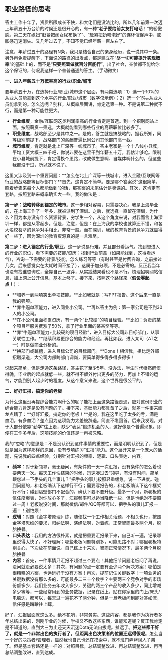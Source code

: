 ## 职业路径的思考

答主工作十年了，资质所限成长不快，和大佬们是没法比的，所以几年前第一次迈上年薪五十万台阶的时候还是很开心的，有一种“**老子要给前女友打电话！**”的骄傲感。第二天在媳妇“赶紧把闺女尿布换了”、“赶紧把奶粉泡好”的连环催促声中，膨胀感迅速消失。又几年过去了，不知不觉已经年薪一百左右了。

注意，年薪过五十的路径有N条，我只是结合自己的亲身经历，说一说其中一条。另外再免责提醒下，下面说的路径的出发点，都是建立在“**尽一切可能提升实现概率**”的基础上的，而不是“**只要照着做就百分百能行**”，出了社会，亲爹都不能给你这个保证的，何况我这样一个普普通通的答主。（手动微笑）

**一、进入年薪五十万概率高的行业/职业/城市**

要年薪五十万，在选择行业/职业/城市这个层面，有两类选项：1）选一个10%的从业人员能拿到这个水平的行业/职业/城市（数字仅示例）；2）选一个1‱从业人员能拿到的。怎么选呢？别杠，从概率层面讲，肯定选第一种。不是说第二种就不行，而是第一种可能性更大。

- **行业维度**，金融/互联网这类利润率高的行业肯定是首选。到一个招聘网站上面，按照薪资一筛选，大概就能看到哪些行业的高薪职位比较多了。
- **职业维度**，战略部至少是其中之一。是的，答主就是搞战略的。据我所知，同等级别前提下，战略部门的薪酬普遍比同公司其他部门高一截。
- **城市维度**，肯定就是北上广深等一线城市了。答主老家是一个十八线小县城，平均工资大概三四千吧，你说非要在这里干到年薪五十万，我估计够呛。限制在小县城前提下，肯定得换个思路，改成做生意啊、自媒体啊什么的，但这些我都没干过，所以就不说了。

这里又涉及到一个重要问题：**怎么在北上广深等一线城市，进入金融/互联网等行业的战略部等目标部门？**首先，这肯定不简单。要是哪个答案说“这很简单，照着步骤来每个人都能做到”的话，那答案的末尾估计是卖课的。其次，这肯定有套路，按照套路来概率确实大一些。我的做法是：

**第一步：战略转移到锚定的城市**。这一步相对容易，只需要决心。我是上海毕业的，在上海工作了一年多，就被派到了深圳。之后，就选择一直留在深圳，为什么？因为本身没有什么资源背景，穷学生一个，从这个角度来说，对我而言上海深圳一样，都是从零起步。但是，注意，但是：在上海我的学校也就算还不错，和各大名校荟萃的竞争对手相比，非常一般。而在深圳，我的教育背景的竞争力就显得好一些了，因为深圳的教育资源真的是一言难尽。

**第二步：进入锚定的行业/职业**。这一步说易行难，并且部分看运气。找到想进入的行业的职位，看下需要的技能/资历；找到行业前辈（如果能找到，这得看运气），咨询一下需要的背景/技能，怎么练习等等（有时甚至是付费咨询，之前接过几次，后来感觉实在太耗时间不接了），这属于加分项，不是必需的。反正我当年也没有找谁咨询过，全靠自己一波莽，从实践结果看也不是不行。梳理招聘网站信息，加上网上公开信息，基本上够了。接下来，按照这个路径来（**假设零起点！**）：

- **培养一到两项突出单项技能。**比如我就是：写PPT报告。这个后来一直是我的强项。
- **靠牛逼单项能力，进入同业小公司。**再以答主为例：第一家公司是不到30人的小公司。
- **在小公司里面积累资历，有一两个“比较硬”的项目经验。**比如：负责的某个项目年服务费涨了50%，拿了行业里面的某某奖等等。
- **靠“牛逼单项能力+比较硬的项目经验”，进入目标大公司非目标部门，从事关联性工作。**继续积累更综合的能力和经验。再比如我，进入某司（AT之一）时是做商业分析的。
- **换部门或跳槽，进入目标公司的目标部门。**Done！相信我，相比走外部招聘渠道，大公司内部跨部门调岗，要简单得多得多得多得多！

说起来简单，但是走通这条路径，答主花了至少5年。没办法，学生时代幡然醒悟得晚，毕业后的起点就低一些，就不得不额外付出更多的努力，再加上不错的运气，才能到别人起步时的程度。从这个意义来说，这个世界是很公平的。

**二、好好汇报，搞定你的老板**

为什么这里没再提综合能力啊什么的呢？能把上面这条路径走通，应对这份职业的综合能力肯定是没有问题的了。接下来，基础能力都具备了之后，就差一件事来画龙点睛了：**好好汇报，搞定你的老板！**是的，我在这里吃了太多的亏，满是血泪。有多血泪？差点因为这项能力太差被辞退。简直不堪回首。后来我发现，对于大部分依靠“勤学”往上走，缺少“表达”锻炼机会的人，这好像是个普遍现象。即便在工作多年后，这项技能的价值还是一再被忽略。

我的“忽略”的意思是：不是没认识到这件事情的重要性，而是明明认识到了，但是就是因为这样那样的原因，没有专项练习“汇报”能力。这个展开来是一个庞大的话题，先说我的四点经验，分别针对汇报的频率、逻辑、口头表达、内容。

- **频率**：对于新领导，毫无疑问，有条件的一天一次汇报，没有条件的怎么着也要两天一次。每天工作快结束的时候，迅速凑过去“领导，有没有时间，简单跟您过一下手头的几个事儿？”把手头的事儿按照轻重缓急，说一下进度。碰到问题的，和老板确认下这样行不行；需要写报告的，和老板确认下这个框架行不行；碰到隔壁部门不配合的，确认下要不要升级。最多一个月，新老板的信任度爆表，对你放心多了，汇报频率可以适当降低一些，但是也绝对不要超过一周！老板说没时间，那就微信/邮件/QQ等都可以，把手头的事儿汇报一遍！！别怕烦！
- **逻辑**：对照《金字塔原理》练，随便找一个工作相关话题，不相关也行，按照金字塔思维的要求，归纳法啊、演绎法啊，对着练，正常智商最多两个月，脱胎换骨。
- **口头表达**：我用的方法很朴素，就是把重要汇报录下来，自己听一遍，记录哪里说得太快了，不好理解；哪些老板问题特别多，可能思路不对；哪里老板特别关心，下次放在前面说。自己练上十来次，智商正常情况下，最多两个月脱胎换骨
- **内容**：首先，一件事情只汇报不超过三个要点！其他细节问题老板问了再说，没问就没必要说太多！其次，有问题的点一定要有至少两个解决方案！哪怕是很糟糕的方案，也远远好于没有方案！再次，提前记住关键数字！一项业务的关键数据没有那么多的，可能最多二三十个数字？主要两三个竞争对手的市场份额多少，我们业务去年收入多少，关键的两三个产品的收入多少，同比增减多少等等，一些经常用到的业务数据，记录在纸上，贴在你家里的门上/床头/电脑边，都可以，每天过一遍花不了两分钟，但是一旦老板问到能对答如流，信任感是蹭蹭往上蹿。

好了，汇报层面就这么多。绝不花哨，非常务实。这些内容，都是我作为执行者多年总结出来的，刚刚毕业的时候，学校又不教这些东西，谁能知道呢？反正我肯定是不知道的，直到大三为止还天天沉迷Dota无法自拔呢。扯远了。**把这些都干好了，就是一个非常出色的执行者了，但距离出色决策者的位置还远得很呢**。怎么当一个好的决策者/管理者，显然我也自己也还在摸索中，就不班门弄斧误人子弟了。但是基本套路还是一样的：对照目标，总结调整改进、再总结调整改进、再再总结调整改进，直到达成。